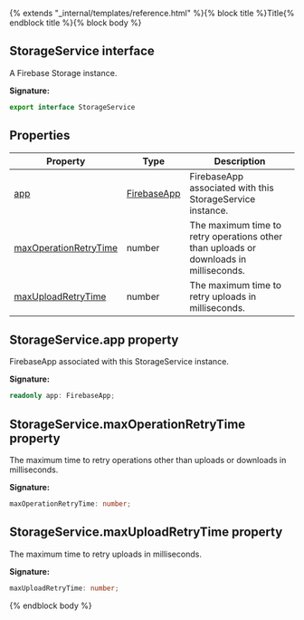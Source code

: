 {% extends "_internal/templates/reference.html" %}{% block title %}Title{% endblock title %}{% block body %}
## StorageService interface

A Firebase Storage instance.

<b>Signature:</b>

```typescript
export interface StorageService 
```

## Properties

|  Property | Type | Description |
|  --- | --- | --- |
|  [app](./storage-types.storageservice.md#storageserviceapp_property) | [FirebaseApp](./app-types.firebaseapp.md#firebaseapp_interface) | FirebaseApp associated with this StorageService instance. |
|  [maxOperationRetryTime](./storage-types.storageservice.md#storageservicemaxoperationretrytime_property) | number | The maximum time to retry operations other than uploads or downloads in milliseconds. |
|  [maxUploadRetryTime](./storage-types.storageservice.md#storageservicemaxuploadretrytime_property) | number | The maximum time to retry uploads in milliseconds. |

## StorageService.app property

FirebaseApp associated with this StorageService instance.

<b>Signature:</b>

```typescript
readonly app: FirebaseApp;
```

## StorageService.maxOperationRetryTime property

The maximum time to retry operations other than uploads or downloads in milliseconds.

<b>Signature:</b>

```typescript
maxOperationRetryTime: number;
```

## StorageService.maxUploadRetryTime property

The maximum time to retry uploads in milliseconds.

<b>Signature:</b>

```typescript
maxUploadRetryTime: number;
```
{% endblock body %}
